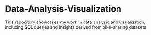 # Data-Analysis-Visualization
This repository showcases my work in data analysis and visualization, including SQL queries and insights derived from bike-sharing datasets
